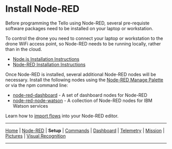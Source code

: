 # Install Node-RED

Before programming the Tello using Node-RED, several pre-requiste software packages need to be installed on your laptop or workstation.  

To control the drone you need to connect your laptop or workstation to the drone WiFi access point, so Node-RED needs to be running locally, rather than in the cloud.

- [Node.js Installation Instructions](https://nodejs.org/en/download/)
- [Node-RED Installation Instructions](https://nodered.org/docs/getting-started/installation)

Once Node-RED is installed, several additional Node-RED nodes will be necessary. Install the following nodes using the [Node-RED Manage Palette](https://github.com/binnes/esp8266Workshop/blob/master/en/part3/NODERED.md#step-3---how-to-install-additional-node-red-nodes) or via the npm command line:

- [node-red-dashboard](https://flows.nodered.org/node/node-red-dashboard) - A set of dashboard nodes for Node-RED
- [node-red-node-watson](https://flows.nodered.org/node/node-red-node-watson) - A collection of Node-RED nodes for IBM Watson services

Learn how to [import flows](https://github.com/binnes/esp8266Workshop/blob/master/en/part3/NODERED.md#step-4---how-to-import-a-prebuilt-flow-from-github)
into your Node-RED editor.

---

[Home](/README.md) | [Node-RED](/docs/PART1.md) | **Setup** | [Commands](/docs/PART3.md) | [Dashboard](/docs/PART4.md) | [Telemetry](/docs/PART5.md) | [Mission](/docs/PART6.md) | [Pictures](/docs/PART7.md) | [Visual Recognition](/docs/PART8.md)

---